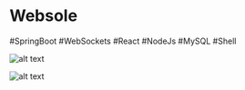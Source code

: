 # Websole
#SpringBoot #WebSockets #React #NodeJs #MySQL #Shell

![alt text](https://drive.google.com/uc?export=view&id=1rFVu1QKWj-ykmezRQcnmE_H3qGlpUBdT)

![alt text](https://drive.google.com/uc?export=view&id=1jzDR3UcRQquro-aJaWlhhx-XA_e-wJiW)
